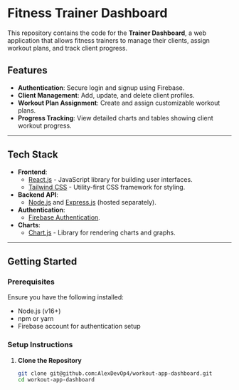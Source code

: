 # **Fitness Trainer Dashboard**

This repository contains the code for the **Trainer Dashboard**, a web application that allows fitness trainers to manage their clients, assign workout plans, and track client progress.

## **Features**
- **Authentication**: Secure login and signup using Firebase.
- **Client Management**: Add, update, and delete client profiles.
- **Workout Plan Assignment**: Create and assign customizable workout plans.
- **Progress Tracking**: View detailed charts and tables showing client workout progress.

---

## **Tech Stack**
- **Frontend**:
  - [React.js](https://reactjs.org/) - JavaScript library for building user interfaces.
  - [Tailwind CSS](https://tailwindcss.com/) - Utility-first CSS framework for styling.
- **Backend API**:
  - [Node.js](https://nodejs.org/) and [Express.js](https://expressjs.com/) (hosted separately).
- **Authentication**:
  - [Firebase Authentication](https://firebase.google.com/products/auth).
- **Charts**:
  - [Chart.js](https://www.chartjs.org/) - Library for rendering charts and graphs.

---

## **Getting Started**

### **Prerequisites**
Ensure you have the following installed:
- Node.js (v16+)
- npm or yarn
- Firebase account for authentication setup

### **Setup Instructions**

1. **Clone the Repository**
   ```bash
   git clone git@github.com:AlexDevOp4/workout-app-dashboard.git
   cd workout-app-dashboard
